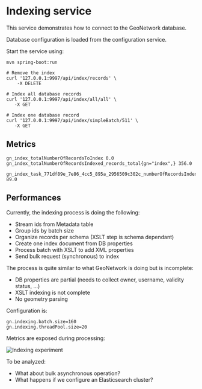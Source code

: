 # Indexing service

This service demonstrates how to connect to the GeoNetwork database.

Database configuration is loaded from the configuration service.

Start the service using:
```
mvn spring-boot:run
```


```shell script
# Remove the index
curl '127.0.0.1:9997/api/index/records' \
    -X DELETE 

# Index all database records
curl '127.0.0.1:9997/api/index/all/all' \
   -X GET 

# Index one database record
curl '127.0.0.1:9997/api/index/simpleBatch/511' \
   -X GET 
```


## Metrics

```
gn_index_totalNumberOfRecordsToIndex 0.0
gn_index_totalNumberOfRecordsIndexed_records_total{gn="index",} 356.0

gn_index_task_771df89e_7e86_4cc5_895a_2956509c302c_numberOfRecordsIndexed_records_total{gn="index",} 89.0
```

## Performances

Currently, the indexing process is doing the following:
* Stream ids from Metadata table
* Group ids by batch size 
* Organize records per schema (XSLT step is schema dependant)
* Create one index document from DB properties
* Process batch with XSLT to add XML properties
* Send bulk request (synchronous) to index

The process is quite similar to what GeoNetwork is doing but is incomplete:
* DB properties are partial (needs to collect owner, username, validity status, ...)
* XSLT indexing is not complete
* No geometry parsing

Configuration is:

```properties
gn.indexing.batch.size=160
gn.indexing.threadPool.size=20
```

Metrics are exposed during processing: 

![Indexing experiment](../doc/img/indexing-experiment.png)

To be analyzed:
* What about bulk asynchronous operation?
* What happens if we configure an Elasticsearch cluster?

